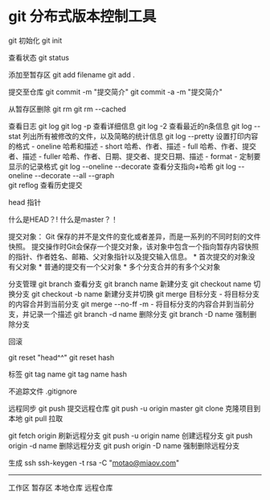 # git 分布式版本控制工具

git 初始化
git init

查看状态
git status

添加至暂存区
git add filename
git add .

提交至仓库
git commit -m "提交简介"
git commit -a -m "提交简介"


从暂存区删除
git rm <file>
git rm --cached <file>

查看日志
git log
git log -p 查看详细信息
git log -2 查看最近的n条信息
git log --stat 列出所有被修改的文件，以及简略的统计信息
git log --pretty 设置打印内容的格式
	- oneline 哈希和描述
	- short 哈希、作者、描述
	- full 哈希、作者、提交者、描述
	- fuller 哈希、作者、日期、提交者、提交日期、描述
	- format - 定制要显示的记录格式
git log --oneline --decorate 查看分支指向+哈希
git log --oneline --decorate --all --graph  
git reflog 查看历史提交   


head 指针

什么是HEAD？! 什么是master？！

提交对象：
	Git 保存的并不是文件的变化或者差异，而是一系列的不同时刻的文件快照。
	提交操作时Git会保存一个提交对象，该对象中包含一个指向暂存内容快照的指针、作者姓名、邮箱、父对象指针以及提交输入信息。
	* 首次提交的对象没有父对象
	* 普通的提交有一个父对象
	* 多个分支合并的有多个父对象


分支管理
git branch  查看分支
git branch name 新建分支
git checkout name 切换分支
git checkout -b name 新建分支并切换
git merge 目标分支 - 将目标分支的内容合并到当前分支
git merge --no-ff -m - 将目标分支的内容合并到当前分支，并记录一个描述
git branch -d name 删除分支 
git branch -D name 强制删除分支

回滚

git reset "head^^"
git reset hash

标签
git tag name
git tag name hash

不追踪文件
.gitignore


远程同步
git push 提交远程仓库
git push -u origin master 
git clone 克隆项目到本地
git pull 拉取

git fetch origin 刷新远程分支
git push -u origin name 创建远程分支
git push origin -d name 删除远程分支
git push origin -D name 强制删除远程分支


生成 ssh
ssh-keygen -t rsa -C "motao@miaov.com"




---------------------------------
工作区 暂存区 本地仓库 远程仓库